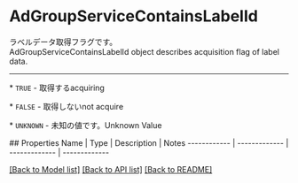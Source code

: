 # AdGroupServiceContainsLabelId

<div lang=\"ja\">ラベルデータ取得フラグです。</div> <div lang=\"en\">AdGroupServiceContainsLabelId object describes acquisition flag of label data.</div> <hr> <p>* <code>TRUE</code> - <span lang=\"ja\">取得する</span><span lang=\"en\">acquiring</span></p> <p>* <code>FALSE</code> - <span lang=\"ja\">取得しない</span><span lang=\"en\">not acquire</span></p> <p>* <code>UNKNOWN</code> - <span lang=\"ja\">未知の値です。</span><span lang=\"en\">Unknown Value</span></p> 
## Properties
Name | Type | Description | Notes
------------ | ------------- | ------------- | -------------

[[Back to Model list]](../README.md#documentation-for-models) [[Back to API list]](../README.md#documentation-for-api-endpoints) [[Back to README]](../README.md)


